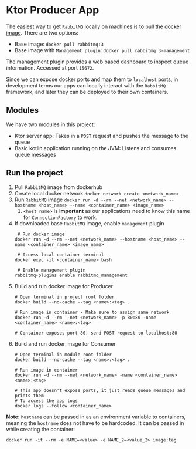 # Ktor Producer App

The easiest way to get `RabbitMQ` locally on machines is to pull the [docker image](https://hub.docker.com/_/rabbitmq).
There are two options:
- Base image: `docker pull rabbitmq:3`
- Base image with `Management plugin`: `docker pull rabbitmq:3-management`

The management plugin provides a web based dashboard to inspect queue information. Accessed at port `15672`.

Since we can expose docker ports and map them to `localhost` ports, in development terms our apps can locally interact with
the `RabbitMQ` framework, and later they can be deployed to their own containers.

## Modules 

We have two modules in this project: 
- Ktor server app: Takes in a `POST` request and pushes the message to the queue
- Basic kotlin application running on the JVM: Listens and consumes queue messages

## Run the project

1. Pull `RabbitMQ` image from dockerhub
2. Create local docker network `docker network create <network_name>`
3. Run `RabbitMQ` image `docker run -d --rm --net <network_name> --hostname <host_name> --name <container_name> <image_name>`
   1. `<host_name>` is **important** as our applications need to know this name for `ConnectionFactory` to work.
4. If downloaded base `RabbitMQ` image, enable `management` plugin
   ```
    # Run docker image
   docker run -d --rm --net <network_name> --hostname <host_name> --name <container_name> <image_name>
   
    # Access local container terminal
   docker exec -it <container_name> bash
   
    # Enable management plugin
   rabbitmq-plugins enable rabbitmq_management
    ```
5. Build and run docker image for Producer
    ```
    # Open terminal in project root folder
   docker build --no-cache --tag <name>:<tag> .
   
   # Run image in container - Make sure to assign same network
   docker run -d --rm --net <network_name> -p 80:80 -name <container_name> <name>:<tag>
   
   # Container exposes port 80, send POST request to localhost:80
    ```
6. Build and run docker image for Consumer
    ```
    # Open terminal in module root folder
    docker build --no-cache --tag <name>:<tag> .
    
    # Run image in container
    docker run -d --rm --net <network_name> -name <container_name> <name>:<tag>
    
    # This app doesn't expose ports, it just reads queue messages and prints them
    # To access the app logs
    docker logs --follow <container_name>
    ```
   
**Note**: `hostname` can be passed in as an environment variable to containers, meaning the `hostname` does not have to
be hardcoded. It can be passed in while creating the container:
```
docker run -it --rm -e NAME=<value> -e NAME_2=<value_2> image:tag 
```